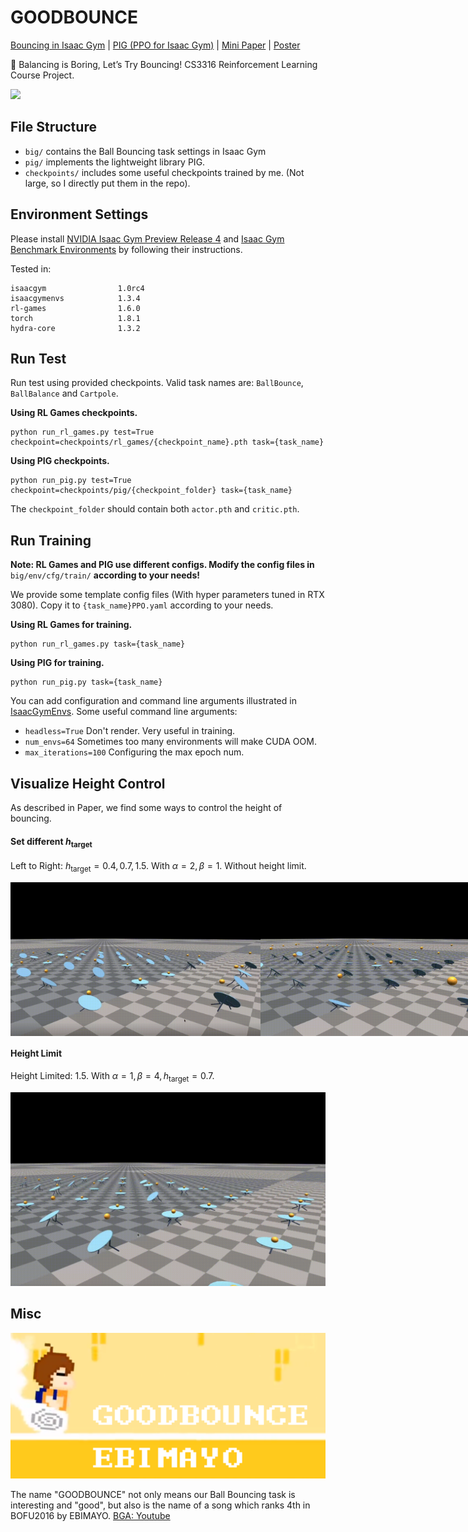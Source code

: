 # GOODBOUNCE

[Bouncing in Isaac Gym](big) | [PIG (PPO for Isaac Gym)](pig) | [Mini Paper](minipaper/minipaper.pdf) | [Poster](poster/poster.pptx)

🏀 Balancing is Boring, Let’s Try Bouncing! CS3316 Reinforcement Learning Course Project.

![](assets/goodbounce.gif)



## File Structure

- `big/` contains the Ball Bouncing task settings in Isaac Gym
- `pig/` implements the lightweight library PIG.
- `checkpoints/` includes some useful checkpoints trained by me. (Not large, so I directly put them in the repo).



## Environment Settings

Please install [NVIDIA Isaac Gym Preview Release 4](https://developer.nvidia.com/isaac-gym) and [Isaac Gym Benchmark Environments](https://github.com/NVIDIA-Omniverse/IsaacGymEnvs) by following their instructions.

Tested in:

```
isaacgym                1.0rc4
isaacgymenvs            1.3.4
rl-games                1.6.0
torch                   1.8.1
hydra-core              1.3.2
```





## Run Test

Run test using provided checkpoints. Valid task names are: `BallBounce`, `BallBalance` and `Cartpole`.



**Using RL Games checkpoints.**

```
python run_rl_games.py test=True checkpoint=checkpoints/rl_games/{checkpoint_name}.pth task={task_name}
```



**Using PIG checkpoints.**

```
python run_pig.py test=True checkpoint=checkpoints/pig/{checkpoint_folder} task={task_name}
```

The `checkpoint_folder` should contain both `actor.pth` and `critic.pth`.



## Run Training

**Note: RL Games and PIG use different configs. Modify the config files in** `big/env/cfg/train/` **according to your needs!**

We provide some template config files (With hyper parameters tuned in RTX 3080). Copy it to `{task_name}PPO.yaml` according to your needs.



**Using RL Games for training.**

```
python run_rl_games.py task={task_name}
```



**Using PIG for training.**

```
python run_pig.py task={task_name}
```



You can add configuration and command line arguments illustrated in [IsaacGymEnvs](https://github.com/NVIDIA-Omniverse/IsaacGymEnvs). Some useful command line arguments:

- `headless=True`  Don't render. Very useful in training.
- `num_envs=64` Sometimes too many environments will make CUDA OOM.
- `max_iterations=100` Configuring the max epoch num.



## Visualize Height Control

As described in Paper, we find some ways to control the height of bouncing.

#### Set different $h_{\text{target}}$ 

Left to Right: $h_{\text{target}} = 0.4, 0.7, 1.5$.  With $\alpha=2, \beta=1$. Without height limit.

<div style="display: flex;">
  <img src="assets/height_ctrl_0.4.gif" style="flex: 1;" width="400px">
  <img src="assets/height_ctrl_0.7.gif" style="flex: 1;" width="400px">
  <img src="assets/height_ctrl_1.5.gif" style="flex: 1;" width="400px">
</div>



#### Height Limit

Height Limited: 1.5. With $\alpha=1, \beta=4, h_{\text{target}} = 0.7$.

<img src="assets/height_limit.gif" width="600px">




## Misc

![](assets/gb.png) 

The name "GOODBOUNCE" not only means our Ball Bouncing task is interesting and "good", but also is the name of a song which ranks 4th in BOFU2016 by EBIMAYO. [BGA: Youtube](https://www.youtube.com/watch?v=XhzvgF-y6MA)